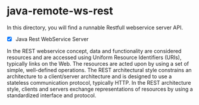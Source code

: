 java-remote-ws-rest
==========================

In this directory, you will find a runnable Restfull webservice server API.

- [x] Java Rest WebService Server

 In the REST webservice concept, data and functionality are considered resources and are accessed using Uniform Resource Identifiers (URIs), typically links on the Web. The resources are acted upon by using a set of simple, well-defined operations. The REST architectural style constrains an architecture to a client/server architecture and is designed to use a stateless communication protocol, typically HTTP. In the REST architecture style, clients and servers exchange representations of resources by using a standardized interface and protocol.